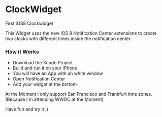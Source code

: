 ClockWidget
===========

First iOS8 Clockwidget 

This Widget uses the new iOS 8 Notification Center extensions to create two clocks with different times inside the notification center. 

### How it Works 
* Download the Xcode Project 
* Build and run it on your iPhone 
* You will have an App with an white window 
* Open Notification Center 
* Add your widget at the bottom 

At the Moment I only support San Francisco and Frankfurt time zones. (Because I'm attending WWDC at the Moment)

Have fun and try it ;)